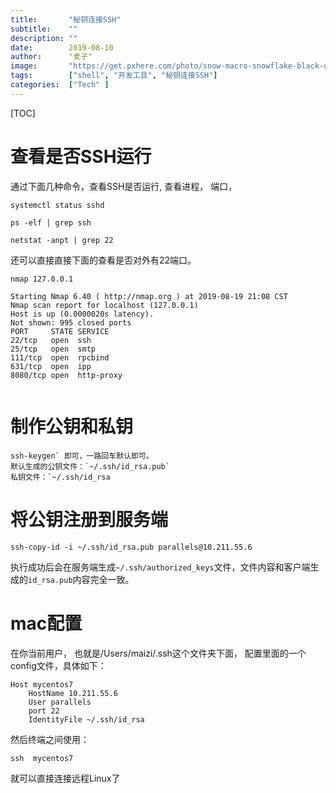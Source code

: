```yaml
---
title:       "秘钥连接SSH"
subtitle:    ""
description: ""
date:        2019-08-10
author:      "麦子"
image:       "https://get.pxhere.com/photo/snow-macro-snowflake-black-darkness-phenomenon-computer-wallpaper-screenshot-black-and-white-font-grass-night-midnight-1420032.jpg"
tags:        ["shell", "开发工具", "秘钥连接SSH"]
categories:  ["Tech" ]
---
```




[TOC]



# 查看是否SSH运行

通过下面几种命令，查看SSH是否运行,  查看进程， 端口， 

```shell
systemctl status sshd

ps -elf | grep ssh

netstat -anpt | grep 22

```

还可以直接直接下面的查看是否对外有22端口。

```
nmap 127.0.0.1

Starting Nmap 6.40 ( http://nmap.org ) at 2019-08-19 21:08 CST
Nmap scan report for localhost (127.0.0.1)
Host is up (0.0000020s latency).
Not shown: 995 closed ports
PORT     STATE SERVICE
22/tcp   open  ssh
25/tcp   open  smtp
111/tcp  open  rpcbind
631/tcp  open  ipp
8080/tcp open  http-proxy


```



# 制作公钥和私钥

```shell
ssh-keygen` 即可，一路回车默认即可。
默认生成的公钥文件：`~/.ssh/id_rsa.pub`
私钥文件：`~/.ssh/id_rsa
```

# 将公钥注册到服务端

```
ssh-copy-id -i ~/.ssh/id_rsa.pub parallels@10.211.55.6
```

执行成功后会在服务端生成`~/.ssh/authorized_keys`文件，文件内容和客户端生成的`id_rsa.pub`内容完全一致。

# mac配置

在你当前用户， 也就是/Users/maizi/.ssh这个文件夹下面， 配置里面的一个config文件，具体如下：

```shell
Host mycentos7
    HostName 10.211.55.6
    User parallels
    port 22
    IdentityFile ~/.ssh/id_rsa
```

然后终端之间使用：

```shell
ssh  mycentos7 
```

就可以直接连接远程Linux了